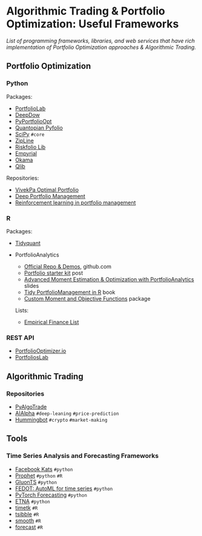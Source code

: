 
# Algorithmic Trading & Portfolio Optimization: Useful Frameworks

_List of programming frameworks, libraries, and web services that have rich implementation of Portfolio Optimization approaches & Algorithmic Trading._

## Portfolio Optimization

### Python

Packages:

- [PortfolioLab](https://hudson-and-thames-portfoliolab.readthedocs-hosted.com/en/latest/)
- [DeepDow](https://deepdow.readthedocs.io/en/latest/#)
- [PyPortfolioOpt](https://pyportfolioopt.readthedocs.io/en/latest/)
- [Quantopian Pyfolio](https://github.com/quantopian/pyfolio)
- [SciPy](https://towardsdatascience.com/portfolio-optimization-with-scipy-aa9c02e6b937) `#core`
- [ZipLine](https://github.com/quantopian/zipline)
- [Riskfolio Lib](https://riskfolio-lib.readthedocs.io/en/latest/)
- [Empyrial](https://empyrial.gitbook.io/empyrial/)
- [Okama](https://okama.readthedocs.io/en/master/index.html)
- [Qlib](https://github.com/microsoft/qlib)

Repositories:

- [VivekPa Optimal Portfolio](https://github.com/VivekPa/OptimalPortfolio)
- [Deep Portfolio Management](https://github.com/Rachnog/Deep-Portfolio-Management)
- [Reinforcement learning in portfolio management](https://github.com/liangzp/Reinforcement-learning-in-portfolio-management-)

### R

Packages:

- [Tidyquant](https://business-science.github.io/tidyquant/)
- PortfolioAnalytics
  - [Official Repo & Demos](https://github.com/R-Finance/PortfolioAnalytics/tree/master/demo), github.com
  - [Portfolio starter kit](https://www.optionstocksmachines.com/post/portfolio-starter-kit/) post
  - [Advanced Moment Estimation & Optimization with PortfolioAnalytics](https://rossb34.github.io/PortfolioAnalyticsPresentation2015/#1) slides
  - [Tidy PortfolioManagement in R](https://bookdown.org/sstoeckl/Tidy_Portfoliomanagement_in_R/s-4portfolios.html#mean-cvar-portfolios) book
  - [Custom Moment and Objective Functions](https://cran.r-project.org/web/packages/PortfolioAnalytics/vignettes/custom_moments_objectives.pdf) package

  Lists:

  - [Empirical Finance List](https://cran.r-project.org/web/views/Finance.html)

### REST API

- [PortfolioOptimizer.io](https://docs.portfoliooptimizer.io/index.html#tag--Portfolio-Optimization)
- [PortfoliosLab](https://portfolioslab.com/tools)

## Algorithmic Trading

### Repositories

- [PyAlgoTrade](https://gbeced.github.io/pyalgotrade/)
- [AIAlpha](https://github.com/VivekPa/AIAlpha) `#deep-leaning` `#price-prediction`
- [Hummingbot](https://github.com/CoinAlpha/hummingbot) `#crypto` `#market-making`

## Tools

### Time Series Analysis and Forecasting Frameworks

- [Facebook Kats](https://facebookresearch.github.io/Kats/) `#python`
- [Prophet](https://github.com/facebook/prophet) `#python` `#R`
- [GluonTS](https://ts.gluon.ai/) `#python`
- [FEDOT: AutoML for time series](https://fedot.readthedocs.io/en/latest/) `#python`
- [PyTorch Forecasting](https://pytorch-forecasting.readthedocs.io/en/latest/) `#python`
- [ETNA](https://etna.tinkoff.ru/) `#python`
- [timetk](https://business-science.github.io/timetk/) `#R`
- [tsibble](https://r-analytics.blogspot.com/2019/12/tsibble.html) `#R`
- [smooth](https://cran.r-project.org/web/packages/smooth/smooth.pdf) `#R`
- [forecast](https://cran.r-project.org/web/packages/forecast/forecast.pdf) `#R`
